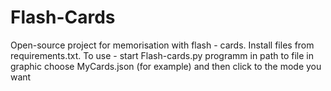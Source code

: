 # Flash-Cards
Open-source project for memorisation with flash - cards. Install files from requirements.txt.
To use - start Flash-cards.py programm in path to file in graphic choose MyCards.json (for example) and then click to the mode you want
